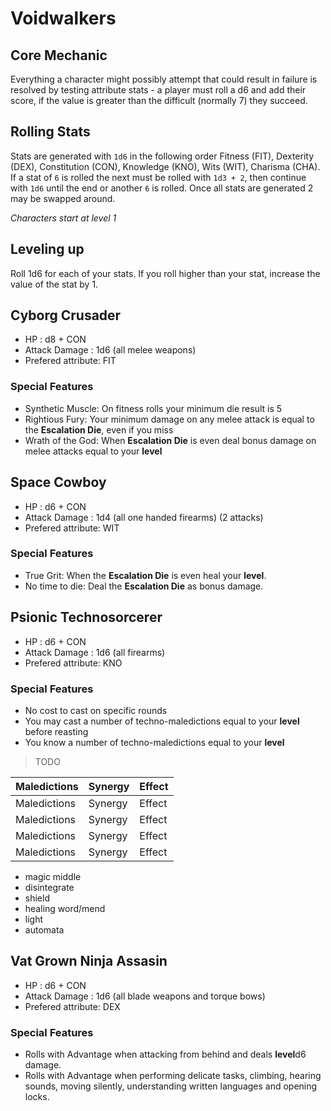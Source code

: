 # Voidwalkers

## Core Mechanic
Everything a character might possibly attempt that could result in failure is resolved by testing attribute stats - a player must roll a d6 and add their score, if the value is greater than the difficult (normally 7) they succeed.

## Rolling Stats
Stats are generated with `1d6` in the following order Fitness (FIT), Dexterity (DEX), Constitution (CON), Knowledge (KNO), Wits (WIT), Charisma (CHA). If a stat of `6` is rolled the next must be rolled with `1d3 + 2`, then continue with `1d6` until the end or another `6` is rolled. Once all stats are generated 2 may be swapped around.

*Characters start at level 1*

## Leveling up

Roll 1d6 for each of your stats. If you roll higher than your stat, increase the value of the stat by 1.

## **Cyborg Crusader**

- HP : d8 + CON
- Attack Damage : 1d6 (all melee weapons)
- Prefered attribute: FIT

### Special Features

- Synthetic Muscle: On fitness rolls your minimum die result is 5
- Rightious Fury: Your minimum damage on any melee attack is equal to the **Escalation Die**, even if you miss
- Wrath of the God: When **Escalation Die** is even deal bonus damage on melee attacks equal to your **level**

## **Space Cowboy**

- HP : d6 + CON
- Attack Damage : 1d4 (all one handed firearms) (2 attacks)
- Prefered attribute: WIT

### Special Features

- True Grit: When the **Escalation Die** is even heal your **level**.
- No time to die: Deal the **Escalation Die** as bonus damage.

## **Psionic Technosorcerer**

- HP : d6 + CON
- Attack Damage : 1d6 (all firearms)
- Prefered attribute: KNO

### Special Features

- No cost to cast on specific rounds
- You may cast a number of techno-maledictions equal to your **level** before reasting
- You know a number of techno-maledictions equal to your **level**

> TODO


|Maledictions|Synergy|Effect|
|:-|:-|:-|
|Maledictions|Synergy|Effect|
|Maledictions|Synergy|Effect|
|Maledictions|Synergy|Effect|
|Maledictions|Synergy|Effect|

- magic middle
- disintegrate
- shield
- healing word/mend
- light
- automata

## **Vat Grown Ninja Assasin**

- HP : d6 + CON
- Attack Damage : 1d6 (all blade weapons and torque bows)
- Prefered attribute: DEX

### Special Features

- Rolls with Advantage when attacking from behind and deals **level**d6 damage.
- Rolls with Advantage when performing delicate tasks, climbing, hearing sounds, moving silently, understanding written languages and opening locks.

